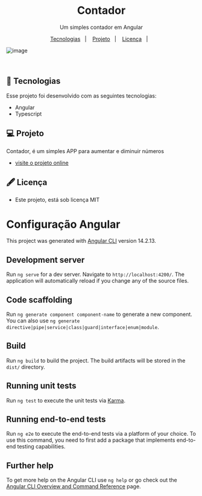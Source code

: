 <h1 align="center"> Contador </h1>

<p align="center">
    Um simples contador em Angular<br/>
</p>

<p align="center">
  <a href="#-tecnologias">Tecnologias</a>&nbsp;&nbsp;&nbsp;|&nbsp;&nbsp;&nbsp;
  <a href="#-projeto">Projeto</a>&nbsp;&nbsp;&nbsp;|&nbsp;&nbsp;&nbsp;
  <a href="#-licença">Licença</a>&nbsp;&nbsp;&nbsp;|&nbsp;&nbsp;&nbsp;
</p>

![image](https://github.com/marcostwelve/counter/assets/94411600/d04bc669-4222-4d49-b25f-69a52b003b7c)

<br/>



## 🚀 Tecnologias

Esse projeto foi desenvolvido com as seguintes tecnologias:

- Angular
- Typescript

## 💻 Projeto

Contador, é um simples APP para aumentar e diminuir números

- [visite o projeto online](https://counter-mu-bice.vercel.app/)


## 🖋 Licença

- Este projeto, está sob licença MIT


# Configuração Angular

This project was generated with [Angular CLI](https://github.com/angular/angular-cli) version 14.2.13.

## Development server

Run `ng serve` for a dev server. Navigate to `http://localhost:4200/`. The application will automatically reload if you change any of the source files.

## Code scaffolding

Run `ng generate component component-name` to generate a new component. You can also use `ng generate directive|pipe|service|class|guard|interface|enum|module`.

## Build

Run `ng build` to build the project. The build artifacts will be stored in the `dist/` directory.

## Running unit tests

Run `ng test` to execute the unit tests via [Karma](https://karma-runner.github.io).

## Running end-to-end tests

Run `ng e2e` to execute the end-to-end tests via a platform of your choice. To use this command, you need to first add a package that implements end-to-end testing capabilities.

## Further help

To get more help on the Angular CLI use `ng help` or go check out the [Angular CLI Overview and Command Reference](https://angular.io/cli) page.

